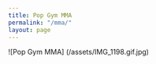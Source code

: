 ```yaml
---
title: Pop Gym MMA
permalink: "/mma/"
layout: page
---
```


![Pop Gym MMA] (/assets/IMG_1198.gif.jpg)
